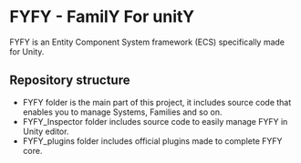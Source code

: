 FYFY - FamilY For unitY
=======================

FYFY is an Entity Component System framework (ECS) specifically made for Unity. 

Repository structure
--------------------

- FYFY folder is the main part of this project, it includes source code that enables you to manage Systems, Families and so on.
- FYFY_Inspector folder includes source code to easily manage FYFY in Unity editor.
- FYFY_plugins folder includes official plugins made to complete FYFY core.
